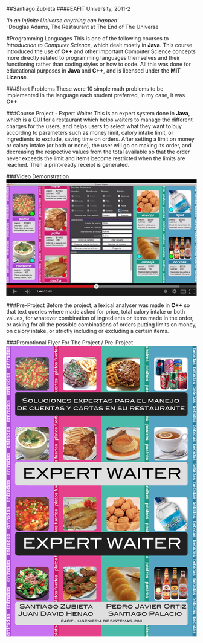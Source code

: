 ##Santiago Zubieta
####EAFIT University, 2011-2

*'In an Infinite Universe anything can happen'*  
-Douglas Adams, The Restaurant at The End of The Universe

#Programming Languages
This is one of the following courses to *Introduction to Computer Science*, which dealt mostly in **Java**. This course introduced the use of **C++** and other important Computer Science concepts more directly related to programming languages themselves and their functioning rather than coding styles or how to code. All this was done for educational purposes in **Java** and **C++**, and is licensed under the **MIT License**.

###Short Problems
These were 10 simple math problems to be implemented in the language each student preferred, in my case, it was **C++**

###Course Project - Expert Waiter
This is an expert system done in **Java**, which is a GUI for a restaurant which helps waiters to manage the different charges for the users, and helps users to select what they want to buy according to parameters such as money limit, calory intake limit, or ingredients to exclude, saving time on orders. After setting a limit on money or calory intake (or both or none), the user will go on making its order, and decreasing the respective values from the total available so that the order never exceeds the limit and items become restricted when the limits are reached. Then a print-ready receipt is generated.

###Video Demonstration
[![](https://raw.githubusercontent.com/Zubieta/Programming_Languages/master/Course_Project_Expert_System/Image_Files/Screen_GUI.png)](https://www.youtube.com/watch?v=gNv8uczKOQc)

###Pre-Project
Before the project, a lexical analyser was made in **C++** so that text queries where made asked for price, total calory intake or both values, for whatever combination of ingredients or items made in the order, or asking for all the possible combinations of orders putting limits on money, on calory intake, or strictly including or excluding a certain items.

###Promotional Flyer For The Project / Pre-Project
![](https://raw.githubusercontent.com/Zubieta/Programming_Languages/master/Course_Project_Expert_System/Image_Files/Flyer.png) 